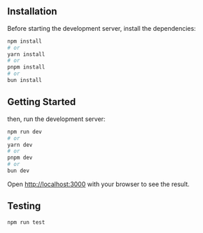 
## Installation

Before starting the development server, install the dependencies:

```bash
npm install
# or
yarn install
# or
pnpm install
# or
bun install
```



## Getting Started

then, run the development server:

```bash
npm run dev
# or
yarn dev
# or
pnpm dev
# or
bun dev
```

Open [http://localhost:3000](http://localhost:3000) with your browser to see the result.

## Testing

```bash
npm run test

```
